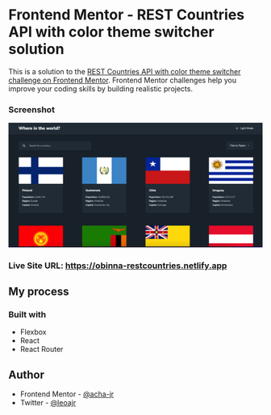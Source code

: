 # Frontend Mentor - REST Countries API with color theme switcher solution

This is a solution to the [REST Countries API with color theme switcher challenge on Frontend Mentor](https://www.frontendmentor.io/challenges/rest-countries-api-with-color-theme-switcher-5cacc469fec04111f7b848ca). Frontend Mentor challenges help you improve your coding skills by building realistic projects.

### Screenshot

![](./screenshot.jpg)

### Live Site URL: https://obinna-restcountries.netlify.app

## My process

### Built with

- Flexbox
- React
- React Router

## Author

- Frontend Mentor - [@acha-jr](https://www.frontendmentor.io/profile/acha-jr)
- Twitter - [@leoajr](https://twitter.com/leoajr)
